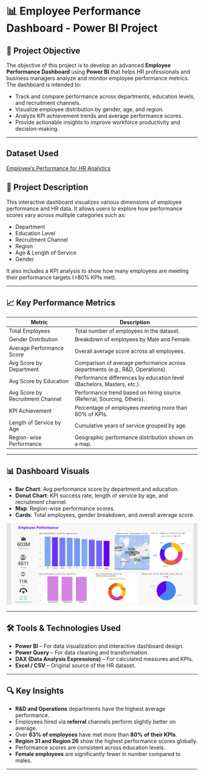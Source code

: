 # 📊 Employee Performance Dashboard - Power BI Project

## 🎯 Project Objective

The objective of this project is to develop an advanced **Employee Performance Dashboard** using **Power BI** that helps HR professionals and business managers analyze and monitor employee performance metrics. The dashboard is intended to:

- Track and compare performance across departments, education levels, and recruitment channels.
- Visualize employee distribution by gender, age, and region.
- Analyze KPI achievement trends and average performance scores.
- Provide actionable insights to improve workforce productivity and decision-making.

---

## Dataset Used 
<a href="https://github.com/venkteshwari/Employee-Performance-Metrics/blob/main/employee_Data.xlsx">Employee’s Performance for HR Analytics</a>

## 📘 Project Description

This interactive dashboard visualizes various dimensions of employee performance and HR data. It allows users to explore how performance scores vary across multiple categories such as:

- Department
- Education Level
- Recruitment Channel
- Region
- Age & Length of Service
- Gender

It also includes a KPI analysis to show how many employees are meeting their performance targets (>80% KPIs met).

---

## 📈 Key Performance Metrics

| **Metric**                           | **Description**                                                                 |
|--------------------------------------|----------------------------------------------------------------------------------|
| Total Employees                      | Total number of employees in the dataset.                                       |
| Gender Distribution                  | Breakdown of employees by Male and Female.                                      |
| Average Performance Score            | Overall average score across all employees.                                     |
| Avg Score by Department              | Comparison of average performance across departments (e.g., R&D, Operations).   |
| Avg Score by Education               | Performance differences by education level (Bachelors, Masters, etc.).          |
| Avg Score by Recruitment Channel     | Performance trend based on hiring source (Referral, Sourcing, Others).          |
| KPI Achievement                      | Percentage of employees meeting more than 80% of KPIs.                          |
| Length of Service by Age             | Cumulative years of service grouped by age.                                     |
| Region-wise Performance              | Geographic performance distribution shown on a map.                             |

---

## 📊 Dashboard Visuals

- **Bar Chart**: Avg performance score by department and education.
- **Donut Chart**: KPI success rate, length of service by age, and recruitment channel.
- **Map**: Region-wise performance scores.
- **Cards**: Total employees, gender breakdown, and overall average score.

![Employee Performance Dashboard](./EmployeeDashboard.png)

---

## 🛠️ Tools & Technologies Used

- **Power BI** – For data visualization and interactive dashboard design.
- **Power Query** – For data cleaning and transformation.
- **DAX (Data Analysis Expressions)** – For calculated measures and KPIs.
- **Excel / CSV** – Original source of the HR dataset.

---

## 🔍 Key Insights

- **R&D and Operations** departments have the highest average performance.
- Employees hired via **referral** channels perform slightly better on average.
- Over **63% of employees** have met more than **80% of their KPIs**.
- **Region 31 and Region 26** show the highest performance scores globally.
- Performance scores are consistent across education levels.
- **Female employees** are significantly fewer in number compared to males.

---

